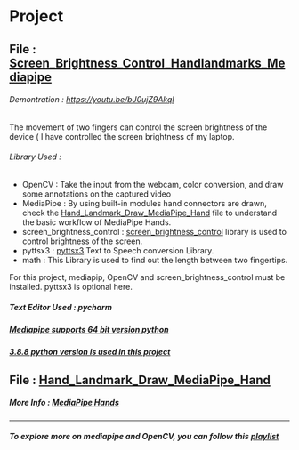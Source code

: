 # Project


## File : [Screen_Brightness_Control_Handlandmarks_Mediapipe](https://github.com/MalishaIslam/Project/blob/c5941a6ea8300e8b0bb8e5bf555b35b896e7cde3/brightness_control_hand_mediapipe.py)

###### Demontration : https://youtu.be/bJ0ujZ9AkqI
 The movement of two fingers can control the screen brightness of the device ( I have controlled the screen brightness of my laptop. 

###### Library Used :
- OpenCV : Take the input from the webcam, color conversion, and draw some annotations on the captured video
- MediaPipe : By using built-in modules hand connectors are drawn, check the [Hand_Landmark_Draw_MediaPipe_Hand](https://github.com/MalishaIslam/Project/blob/eea528fcc232b6b73c8e9b1f69d654d40e57b2d1/HandLandmark_Draw) file to understand the basic workflow of MediaPipe Hands. 
- screen_brightness_control : [screen_brightness_control](https://www.geeksforgeeks.org/how-to-control-laptop-screen-brightness-using-python/) 
 library is used to control brightness of the screen. 
- pyttsx3 : [pyttsx3](https://pypi.org/project/pyttsx3/) Text to Speech conversion Library. 
- math : This Library is used to find out the length between two fingertips.

For this project, mediapip, OpenCV and screen_brightness_control must be installed. pyttsx3 is optional here. 

##### Text Editor Used : pycharm
##### [Mediapipe supports 64 bit version python](https://stackoverflow.com/questions/67665724/what-could-be-the-cause-for-the-mediapipe-installation-error-on-windows-with-pyt)
##### [3.8.8 python version is used in this project](https://github.com/google/mediapipe/issues/1466)

## File : [Hand_Landmark_Draw_MediaPipe_Hand](https://github.com/MalishaIslam/Project/blob/eea528fcc232b6b73c8e9b1f69d654d40e57b2d1/HandLandmark_Draw)
##### More Info : [MediaPipe Hands](https://google.github.io/mediapipe/solutions/hands#python-solution-api)


--------------------------------------------------------------------------------------------------

##### To explore more on mediapipe and OpenCV, you can follow this [playlist](https://www.youtube.com/playlist?list=PLMoSUbG1Q_r8jFS04rot-3NzidnV54Z2q&fbclid=IwAR1UN8EMjGs7XvsQc91kYHXScDyGYMOT9ri-4ECMO2el9Lln2s9PtYfM48U)


